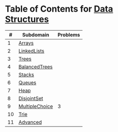 # Table of Contents for [Data Structures](https://www.hackerrank.com/domains/data-structures)

| #  | Subdomain                        | Problems |
| -- | -------------------------------- | -------- |
| 1  | [Arrays](Arrays)                 |          |
| 2  | [LinkedLists](LinkedLists)       |          |
| 3  | [Trees](Trees)                   |          |
| 4  | [BalancedTrees](BalancedTrees)   |          |
| 5  | [Stacks](Stacks)                 |          |
| 6  | [Queues](Queues)                 |          |
| 7  | [Heap](Heap)                     |          |
| 8  | [DisjointSet](DisjointSet)       |          |
| 9  | [MultipleChoice](MultipleChoice) | 3        |
| 10 | [Trie](Trie)                     |          |
| 11 | [Advanced](Advanced)             |          |
